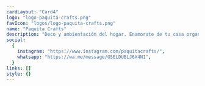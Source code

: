 ```yaml
---
cardLayout: "Card4"
logo: "logo-paquita-crafts.png"
favIcon: "logos/logo-paquita-crafts.png"
name: "Paquita Crafts"
description: "Deco y ambientación del hogar. Enamorate de tu casa organizada 🥰"
social:
  {
    instagram: "https://www.instagram.com/paquitacrafts/",
    whatsapp: "https://wa.me/message/G5ELDUBLJ6X4N1",
  }
links: []
style: {}
---
```

